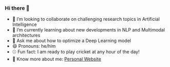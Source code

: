 ### Hi there 👋

<!--
**Abhishek0697/abhishek0697** is a ✨ _special_ ✨ repository because its `README.md` (this file) appears on your GitHub profile.

- 🔭 I’m currently working on ...
- 📫 How to reach me: ...
- 🤔 I’m looking for help with ...

Here are some ideas to get you started:
-->

- :two_men_holding_hands: I’m looking to collaborate on challenging research topics in Artificial Intelligence
- 🌱 I’m currently learning about new developments in NLP and Multimodal architectures
- 💬 Ask me about how to optimize a Deep Learning model
- 😄 Pronouns: he/him
- :baseball: Fun fact: I am ready to play cricket at any hour of the day!
- :boy: Know more about me: [Personal Website](https://abhishek0697.github.io/) 
